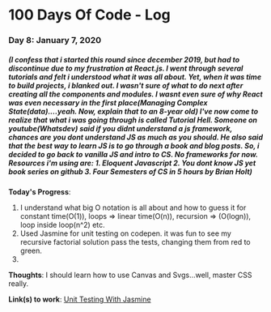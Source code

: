 # 100 Days Of Code - Log

### Day 8: January 7, 2020 
##### (I confess that i started this round since december 2019, but had to discontinue due to my frustration at React.js. I went through several tutorials and felt i understood what it was all about. Yet, when it was time to build projects, i blanked out. I wasn't sure of what to do next after creating all the components and modules. I wasnt even sure of why React was even necessary in the first place(Managing Complex State(data)....yeah. Now, explain that to an 8-year old) I've now come to realize that what i was going through is called Tutorial Hell. Someone on youtube(Whatsdev) said if you didnt understand a js framework, chances are you dont understand JS as much as you should. He also said that the best way to learn JS is to go through a book and blog posts. So, i decided to go back to vanilla JS and intro to CS. No frameworks for now. Resources i'm using are: 1. Eloquent Javascript 2. You dont know JS yet book series on github 3. Four Semesters of CS in 5 hours by Brian Holt)


**Today's Progress**: 
1) I understand what big O notation is all about and how to guess it for constant time(O(1)), loops => linear time(O(n)), recursion => (O(logn)), loop inside loop(n^2) etc. 
2) Used Jasmine for unit testing on codepen. it was fun to see my recursive factorial solution pass the tests, changing them from red to green.
3) 

**Thoughts**: I should learn how to use Canvas and Svgs...well, master CSS really.

**Link(s) to work**: [Unit Testing With Jasmine](https://codepen.io/ucwealth/pen/qBExWEq?editors=0011)


